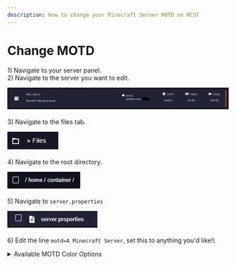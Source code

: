 ```yaml
---
description: How to change your Minecraft Server MOTD on MCST
---
```


# Change MOTD

1\) Navigate to your server panel.\
2\) Navigate to the server you want to edit.

![](<../.gitbook/assets/image (14).png>)\
\
3\) Navigate to the files tab.

![](<../.gitbook/assets/image (20).png>)\
\
4\) Navigate to the root directory.

![](<../.gitbook/assets/image (10).png>)\
\
5\) Navigate to `server.properties`

![](<../.gitbook/assets/image (7).png>)\
\
6\) Edit the line `motd=A Minecraft Server`, set this to anything you'd like!\


<details>

<summary>Available MOTD Color Options</summary>

* `\u00A70` = Black
* `\u00A71` = Dark Blue
* `\u00A72` = Dark Green
* `\u00A73` = Dark Cyan
* `\u00A74` = Dark Red
* `\u00A75` = Purple
* `\u00A76` = Orange
* `\u00A77` = Light Grey
* `\u00A78` = Dark Grey
* `\u00A79` = Lilac
* `\u00A7a` = Light Green
* `\u00A7b` = Light Cyan
* `\u00A7c` = Light Red
* `\u00A7d` = Pink
* `\u00A7e` = Yellow
* `\u00A7f` = White
* `\u00A7l` = Bold
* `\u00A7o` = Italicized
* `\u00A7n` = Underlined
* `\u00A7m` = Strikethrough
* `\u00A7k` = "Glitch" effect

Use each color code before the text you want to change.

Example: \
`motd=\u00A7cThis \u00A7bIs \u00A7dA \u00A7eMOTD`\
\
Note:\
To add another line to the MOTD, use `\n`

</details>
